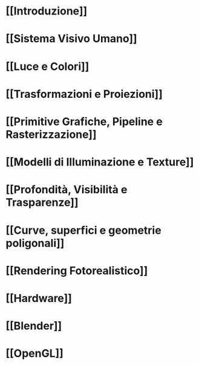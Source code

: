 # [[Introduzione]]

# [[Sistema Visivo Umano]]

# [[Luce e Colori]]

# [[Trasformazioni e Proiezioni]]

# [[Primitive Grafiche, Pipeline e Rasterizzazione]]

# [[Modelli di Illuminazione e Texture]]

# [[Profondità, Visibilità e Trasparenze]]

# [[Curve, superfici e geometrie poligonali]]

# [[Rendering Fotorealistico]]

# [[Hardware]]


# [[Blender]]

# [[OpenGL]]
